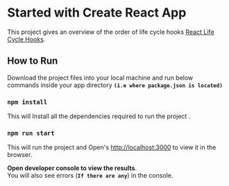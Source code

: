 # Started with Create React App

This project gives an overview of the order of life cycle hooks [React Life Cycle Hooks](https://reactjs.org/docs/state-and-lifecycle.html).

## How to Run

Download the project files into your local machine and run below commands inside your app directory **`(i.e where package.json is located)`**

### `npm install`

This will Install all the dependencies required to run the project .

### `npm run start`

This will run the project and 
Open's [http://localhost:3000](http://localhost:3000) to view it in the browser.

**Open developer console to view the results**.\
You will also see errors (**`If there are any`**) in the console.
